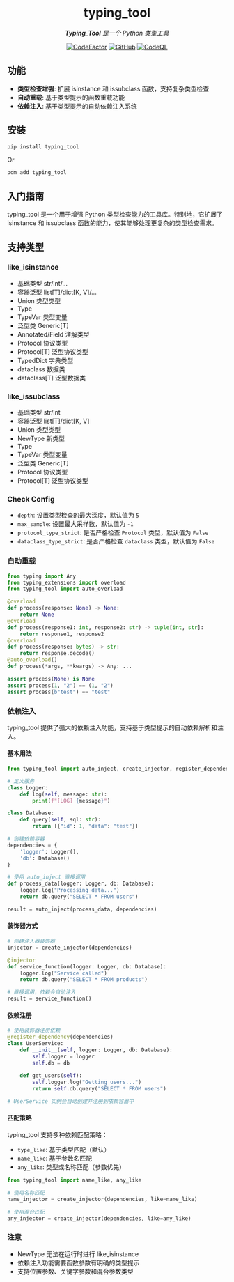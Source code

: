 <div align="center">

# typing_tool

_**Typing_Tool** 是一个 Python 类型工具_


 [![CodeFactor](https://www.codefactor.io/repository/github/lacia-hIE/typing_tool/badge)](https://www.codefactor.io/repository/github/lacia-hIE/typing_tool)
 [![GitHub](https://img.shields.io/github/license/lacia-hIE/typing_tool)](https://github.com/lacia-hIE/typing_tool/blob/master/LICENSE)
 [![CodeQL](https://github.com/lacia-hIE/typing_tool/workflows/CodeQL/badge.svg)](https://github.com/lacia-hIE/typing_tool/blob/master/.github/workflows/codeql.yml)

</div>

## 功能

- **类型检查增强**: 扩展 isinstance 和 issubclass 函数，支持复杂类型检查
- **自动重载**: 基于类型提示的函数重载功能
- **依赖注入**: 基于类型提示的自动依赖注入系统

## 安装

```sh
pip install typing_tool
```

Or

```sh
pdm add typing_tool
```

## 入门指南

typing_tool 是一个用于增强 Python 类型检查能力的工具库。特别地，它扩展了 isinstance 和 issubclass 函数的能力，使其能够处理更复杂的类型检查需求。

## 支持类型

### like_isinstance

* 基础类型 str/int/...
* 容器泛型 list[T]/dict[K, V]/...
* Union 类型类型
* Type 
* TypeVar 类型变量
* 泛型类 Generic[T]
* Annotated/Field 注解类型
* Protocol 协议类型
* Protocol[T] 泛型协议类型
* TypedDict 字典类型
* dataclass 数据类
* dataclass[T] 泛型数据类

### like_issubclass

* 基础类型 str/int
* 容器泛型 list[T]/dict[K, V]
* Union 类型类型
* NewType 新类型
* Type 
* TypeVar 类型变量
* 泛型类 Generic[T]
* Protocol 协议类型
* Protocol[T] 泛型协议类型

### Check Config

* `depth`: 设置类型检查的最大深度，默认值为 `5`
* `max_sample`: 设置最大采样数，默认值为 `-1`
* `protocol_type_strict`: 是否严格检查 `Protocol` 类型，默认值为 `False`
* `dataclass_type_strict`: 是否严格检查 `dataclass` 类型，默认值为 `False`

### 自动重载

```python
from typing import Any
from typing_extensions import overload
from typing_tool import auto_overload

@overload
def process(response: None) -> None:
    return None
@overload
def process(response1: int, response2: str) -> tuple[int, str]:
    return response1, response2
@overload
def process(response: bytes) -> str:
    return response.decode()
@auto_overload()
def process(*args, **kwargs) -> Any: ...

assert process(None) is None
assert process(1, "2") == (1, "2")
assert process(b"test") == "test"
```

### 依赖注入

typing_tool 提供了强大的依赖注入功能，支持基于类型提示的自动依赖解析和注入。

#### 基本用法

```python
from typing_tool import auto_inject, create_injector, register_dependency

# 定义服务
class Logger:
    def log(self, message: str):
        print(f"[LOG] {message}")

class Database:
    def query(self, sql: str):
        return [{"id": 1, "data": "test"}]

# 创建依赖容器
dependencies = {
    'logger': Logger(),
    'db': Database()
}

# 使用 auto_inject 直接调用
def process_data(logger: Logger, db: Database):
    logger.log("Processing data...")
    return db.query("SELECT * FROM users")

result = auto_inject(process_data, dependencies)
```

#### 装饰器方式

```python
# 创建注入器装饰器
injector = create_injector(dependencies)

@injector
def service_function(logger: Logger, db: Database):
    logger.log("Service called")
    return db.query("SELECT * FROM products")

# 直接调用，依赖会自动注入
result = service_function()
```

#### 依赖注册

```python
# 使用装饰器注册依赖
@register_dependency(dependencies)
class UserService:
    def __init__(self, logger: Logger, db: Database):
        self.logger = logger
        self.db = db
    
    def get_users(self):
        self.logger.log("Getting users...")
        return self.db.query("SELECT * FROM users")

# UserService 实例会自动创建并注册到依赖容器中
```

#### 匹配策略

typing_tool 支持多种依赖匹配策略：

- `type_like`: 基于类型匹配（默认）
- `name_like`: 基于参数名匹配  
- `any_like`: 类型或名称匹配（参数优先）

```python
from typing_tool import name_like, any_like

# 使用名称匹配
name_injector = create_injector(dependencies, like=name_like)

# 使用混合匹配
any_injector = create_injector(dependencies, like=any_like)
```

### 注意

* NewType 无法在运行时进行 like_isinstance
* 依赖注入功能需要函数参数有明确的类型提示
* 支持位置参数、关键字参数和混合参数类型
